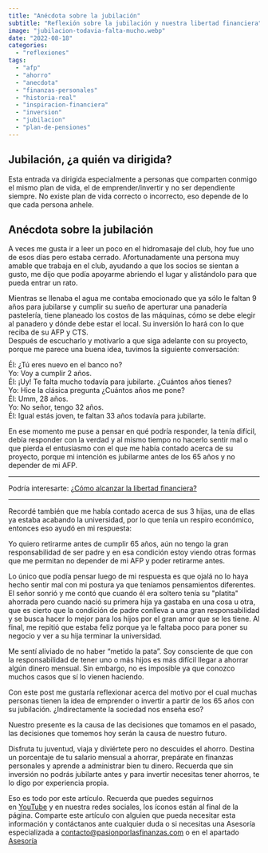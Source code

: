 ```yaml
---
title: "Anécdota sobre la jubilación"
subtitle: "Reflexión sobre la jubilación y nuestra libertad financiera"
image: "jubilacion-todavia-falta-mucho.webp"
date: "2022-08-18"
categories: 
  - "reflexiones"
tags: 
  - "afp"
  - "ahorro"
  - "anecdota"
  - "finanzas-personales"
  - "historia-real"
  - "inspiracion-financiera"
  - "inversion"
  - "jubilacion"
  - "plan-de-pensiones"
---
```


## Jubilación, ¿a quién va dirigida?

Esta entrada va dirigida especialmente a personas que comparten conmigo el mismo plan de vida, el de emprender/invertir y no ser dependiente siempre. No existe plan de vida correcto o incorrecto, eso depende de lo que cada persona anhele.

## Anécdota sobre la jubilación

A veces me gusta ir a leer un poco en el hidromasaje del club, hoy fue uno de esos días pero estaba cerrado. Afortunadamente una persona muy amable que trabaja en el club, ayudando a que los socios se sientan a gusto, me dijo que podía apoyarme abriendo el lugar y alistándolo para que pueda entrar un rato.

Mientras se llenaba el agua me contaba emocionado que ya sólo le faltan 9 años para jubilarse y cumplir su sueño de aperturar una panadería pastelería, tiene planeado los costos de las máquinas, cómo se debe elegir al panadero y dónde debe estar el local. Su inversión lo hará con lo que reciba de su AFP y CTS.  
Después de escucharlo y motivarlo a que siga adelante con su proyecto, porque me parece una buena idea, tuvimos la siguiente conversación:

Él: ¿Tú eres nuevo en el banco no?  
Yo: Voy a cumplir 2 años.  
Él: ¡Uy! Te falta mucho todavía para jubilarte. ¿Cuántos años tienes?  
Yo: Hice la clásica pregunta ¿Cuántos años me pone?  
Él: Umm, 28 años.  
Yo: No señor, tengo 32 años.  
Él: Igual estás joven, te faltan 33 años todavía para jubilarte.

En ese momento me puse a pensar en qué podría responder, la tenía difícil, debía responder con la verdad y al mismo tiempo no hacerlo sentir mal o que pierda el entusiasmo con el que me había contado acerca de su proyecto, porque mi intención es jubilarme antes de los 65 años y no depender de mi AFP.

* * *

Podría interesarte: [¿Cómo alcanzar la libertad financi](https://pasionporlasfinanzas.com/como-alcanzar-la-libertad-financiera/)[era?](https://pasionporlasfinanzas.com/como-alcanzar-la-libertad-financiera/)

* * *

Recordé también que me había contado acerca de sus 3 hijas, una de ellas ya estaba acabando la universidad, por lo que tenía un respiro económico, entonces eso ayudó en mi respuesta:

Yo quiero retirarme antes de cumplir 65 años, aún no tengo la gran responsabilidad de ser padre y en esa condición estoy viendo otras formas que me permitan no depender de mi AFP y poder retirarme antes.

Lo único que podía pensar luego de mi respuesta es que ojalá no lo haya hecho sentir mal con mi postura ya que teníamos pensamientos diferentes. El señor sonrió y me contó que cuando él era soltero tenía su "platita" ahorrada pero cuando nació su primera hija ya gastaba en una cosa u otra, que es cierto que la condición de padre conlleva a una gran responsabilidad y se busca hacer lo mejor para los hijos por el gran amor que se les tiene. Al final, me repitió que estaba feliz porque ya le faltaba poco para poner su negocio y ver a su hija terminar la universidad.

Me sentí aliviado de no haber “metido la pata”. Soy consciente de que con la responsabilidad de tener uno o más hijos es más difícil llegar a ahorrar algún dinero mensual. Sin embargo, no es imposible ya que conozco muchos casos que sí lo vienen haciendo. 

Con este post me gustaría reflexionar acerca del motivo por el cual muchas personas tienen la idea de emprender o invertir a partir de los 65 años con su jubilación. ¿Indirectamente la sociedad nos enseña eso?

Nuestro presente es la causa de las decisiones que tomamos en el pasado, las decisiones que tomemos hoy serán la causa de nuestro futuro.

Disfruta tu juventud, viaja y diviértete pero no descuides el ahorro. Destina un porcentaje de tu salario mensual a ahorrar, prepárate en finanzas personales y aprende a administrar bien tu dinero. Recuerda que sin inversión no podrás jubilarte antes y para invertir necesitas tener ahorros, te lo digo por experiencia propia.

Eso es todo por este artículo. Recuerda que puedes seguirnos en [YouTube](https://www.youtube.com/@PasionporlasFinanzas) y en nuestra redes sociales, los íconos están al final de la página. Comparte este artículo con alguien que pueda necesitar esta información y contáctanos ante cualquier duda o si necesitas una Asesoría especializada a [contacto@pasionporlasfinanzas.com](mailto:contacto@pasionporlasfinanzas.com) o en el apartado [Aseso](https://pasionporlasfinanzas.com/separar-asesoria/)[ría](https://pasionporlasfinanzas.com/separar-asesoria/)
